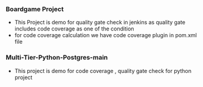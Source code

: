 ### Boardgame Project

- This Project is demo for quality gate check in jenkins as quality gate includes code coverage as one of the condition
- for code coverage calculation we have code coverage plugin in pom.xml file

### Multi-Tier-Python-Postgres-main

- This project is demo for code coverage , quality gate check for python project
